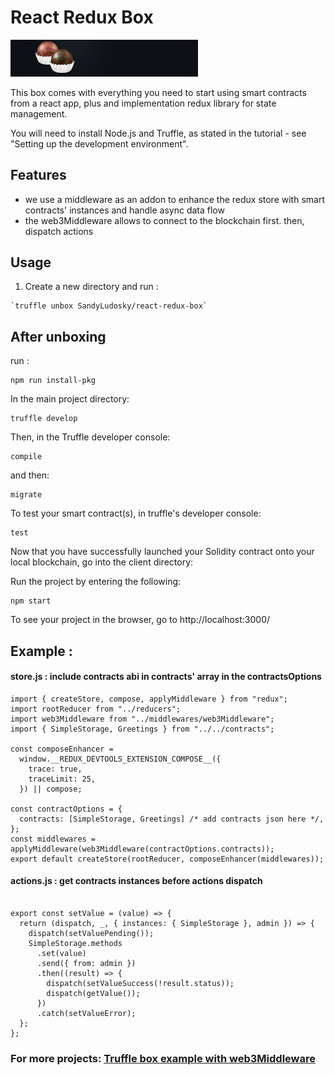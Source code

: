 # React Redux Box

<img src="./box-img-sm.png" alt="react-redux box image" title="react-redux_logo" width="300" />

This box comes with everything you need to start using smart contracts from a react app, plus and implementation  redux library for state management.

You will need to install Node.js and Truffle, as stated in the tutorial - see "Setting up the development environment".

## Features
- we use a middleware as an addon to enhance the redux store with smart contracts' instances and handle async data flow
- the web3Middleware allows to connect to the blockchain first. then, dispatch actions

## Usage

1. Create a new directory and run :

```
`truffle unbox SandyLudosky/react-redux-box`
```

## After unboxing

run :

```
npm run install-pkg
```

In the main project directory:

```
truffle develop
```

Then, in the Truffle developer console:

```
compile
```

and then:

```
migrate
```

To test your smart contract(s), in truffle's developer console:

```
test
```

Now that you have successfully launched your Solidity contract onto your local blockchain, go into the client directory:

Run the project by entering the following:

```
npm start
```

To see your project in the browser, go to http://localhost:3000/

## Example :

#### store.js : include contracts abi in contracts' array in the contractsOptions
```
import { createStore, compose, applyMiddleware } from "redux";
import rootReducer from "../reducers";
import web3Middleware from "../middlewares/web3Middleware";
import { SimpleStorage, Greetings } from "../../contracts";

const composeEnhancer =
  window.__REDUX_DEVTOOLS_EXTENSION_COMPOSE__({
    trace: true,
    traceLimit: 25,
  }) || compose;

const contractOptions = {
  contracts: [SimpleStorage, Greetings] /* add contracts json here */,
};
const middlewares = applyMiddleware(web3Middleware(contractOptions.contracts));
export default createStore(rootReducer, composeEnhancer(middlewares));

```

#### actions.js : get contracts instances before actions dispatch
```

export const setValue = (value) => {
  return (dispatch, _, { instances: { SimpleStorage }, admin }) => {
    dispatch(setValuePending());
    SimpleStorage.methods
      .set(value)
      .send({ from: admin })
      .then((result) => {
        dispatch(setValueSuccess(!result.status));
        dispatch(getValue());
      })
      .catch(setValueError);
  };
};

```

### For more projects: [Truffle box example with web3Middleware](https://github.com/SandyLudosky/Truffle-examples)


